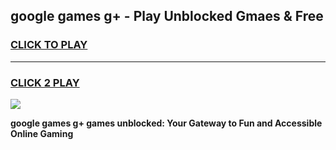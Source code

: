 
## google games g+ - Play Unblocked Gmaes & Free
<h3>
<a href="https://premium.freeplayer.one?title=google_games_g+&ref=20F">CLICK TO PLAY</a></h3>
<hr>

<h3>
<a href="https://premium.freeplayer.one?title=google_games_g+&ref=20F">CLICK 2 PLAY</a>
  
</h3>

<a href="https://premium.freeplayer.one?title=google_games_g+&ref=20F/"><img src="https://clearcache.store/games.png"></a>


**google games g+ games unblocked: Your Gateway to Fun and Accessible Online Gaming**
